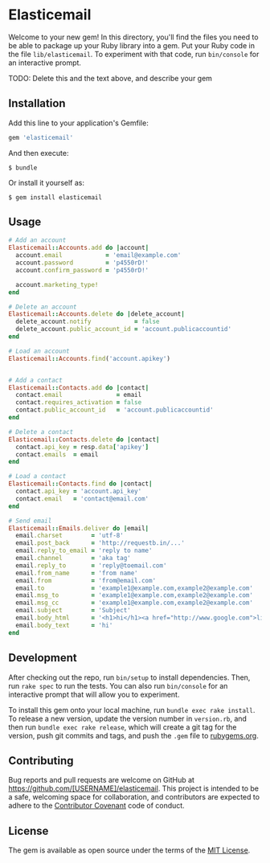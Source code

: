 # Elasticemail

Welcome to your new gem! In this directory, you'll find the files you need to be able to package up your Ruby library into a gem. Put your Ruby code in the file `lib/elasticemail`. To experiment with that code, run `bin/console` for an interactive prompt.

TODO: Delete this and the text above, and describe your gem

## Installation

Add this line to your application's Gemfile:

```ruby
gem 'elasticemail'
```

And then execute:

    $ bundle

Or install it yourself as:

    $ gem install elasticemail

## Usage

```ruby
# Add an account
Elasticemail::Accounts.add do |account|
  account.email            = 'email@example.com'
  account.password         = 'p4550rD!'
  account.confirm_password = 'p4550rD!'

  account.marketing_type!
end

# Delete an account
Elasticemail::Accounts.delete do |delete_account|
  delete_account.notify            = false
  delete_account.public_account_id = 'account.publicaccountid'
end

# Load an account
Elasticemail::Accounts.find('account.apikey')


# Add a contact
Elasticemail::Contacts.add do |contact|
  contact.email               = email
  contact.requires_activation = false
  contact.public_account_id   = 'account.publicaccountid'
end

# Delete a contact
Elasticemail::Contacts.delete do |contact|
  contact.api_key = resp.data['apikey']
  contact.emails  = email
end

# Load a contact
Elasticemail::Contacts.find do |contact|
  contact.api_key = 'account.api_key'
  contact.email   = 'contact@email.com'
end

# Send email
Elasticemail::Emails.deliver do |email|
  email.charset        = 'utf-8'
  email.post_back      = 'http://requestb.in/...'
  email.reply_to_email = 'reply to name'
  email.channel        = 'aka tag'
  email.reply_to       = 'reply@toemail.com'
  email.from_name      = 'from name'
  email.from           = 'from@email.com'
  email.to             = 'example1@example.com,example2@example.com'
  email.msg_to         = 'example1@example.com,example2@example.com'
  email.msg_cc         = 'example1@example.com,example2@example.com'
  email.subject        = 'Subject'
  email.body_html      = '<h1>hi</h1><a href="http://www.google.com">link...</a>'
  email.body_text      = 'hi'
end
```

## Development

After checking out the repo, run `bin/setup` to install dependencies. Then, run `rake spec` to run the tests. You can also run `bin/console` for an interactive prompt that will allow you to experiment.

To install this gem onto your local machine, run `bundle exec rake install`. To release a new version, update the version number in `version.rb`, and then run `bundle exec rake release`, which will create a git tag for the version, push git commits and tags, and push the `.gem` file to [rubygems.org](https://rubygems.org).

## Contributing

Bug reports and pull requests are welcome on GitHub at https://github.com/[USERNAME]/elasticemail. This project is intended to be a safe, welcoming space for collaboration, and contributors are expected to adhere to the [Contributor Covenant](http://contributor-covenant.org) code of conduct.


## License

The gem is available as open source under the terms of the [MIT License](http://opensource.org/licenses/MIT).

